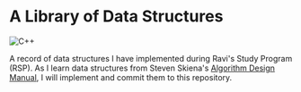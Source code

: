 # A Library of Data Structures
![C++](https://img.shields.io/badge/c++-%2300599C.svg?style=for-the-badge&logo=c%2B%2B&logoColor=white)

A record of data structures I have implemented during Ravi's Study Program (RSP).
As I learn data structures from Steven Skiena's [Algorithm Design Manual](https://mimoza.marmara.edu.tr/~msakalli/cse706_12/SkienaTheAlgorithmDesignManual.pdf), I will implement and commit them to this repository.
